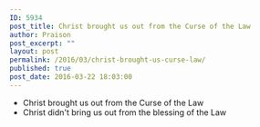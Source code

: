 ```yaml
---
ID: 5934
post_title: Christ brought us out from the Curse of the Law
author: Praison
post_excerpt: ""
layout: post
permalink: /2016/03/christ-brought-us-curse-law/
published: true
post_date: 2016-03-22 18:03:00
---
```

<ul>
	<li>Christ brought us out from the Curse of the Law</li>
	<li>Christ didn't bring us out from the blessing of the Law</li>
</ul>